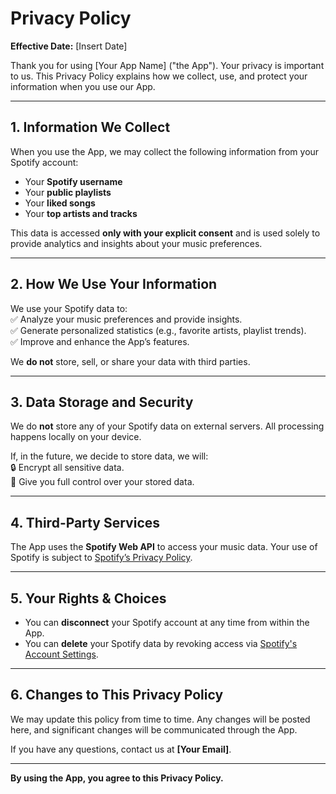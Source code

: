 # Privacy Policy

**Effective Date:** [Insert Date]  

Thank you for using [Your App Name] ("the App"). Your privacy is important to us. This Privacy Policy explains how we collect, use, and protect your information when you use our App.

---

## 1. Information We Collect  
When you use the App, we may collect the following information from your Spotify account:  
- Your **Spotify username**  
- Your **public playlists**  
- Your **liked songs**  
- Your **top artists and tracks**  

This data is accessed **only with your explicit consent** and is used solely to provide analytics and insights about your music preferences.  

---

## 2. How We Use Your Information  
We use your Spotify data to:  
✅ Analyze your music preferences and provide insights.  
✅ Generate personalized statistics (e.g., favorite artists, playlist trends).  
✅ Improve and enhance the App’s features.  

We **do not** store, sell, or share your data with third parties.  

---

## 3. Data Storage and Security  
We do **not** store any of your Spotify data on external servers. All processing happens locally on your device.  

If, in the future, we decide to store data, we will:  
🔒 Encrypt all sensitive data.  
📌 Give you full control over your stored data.  

---

## 4. Third-Party Services  
The App uses the **Spotify Web API** to access your music data. Your use of Spotify is subject to [Spotify’s Privacy Policy](https://www.spotify.com/legal/privacy-policy/).  

---

## 5. Your Rights & Choices  
- You can **disconnect** your Spotify account at any time from within the App.  
- You can **delete** your Spotify data by revoking access via [Spotify's Account Settings](https://www.spotify.com/account/apps/).  

---

## 6. Changes to This Privacy Policy  
We may update this policy from time to time. Any changes will be posted here, and significant changes will be communicated through the App.  

If you have any questions, contact us at **[Your Email]**.  

---

**By using the App, you agree to this Privacy Policy.**
